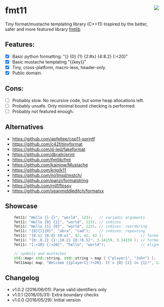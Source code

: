 # fmt11 <a href="https://travis-ci.org/r-lyeh/fmt11"><img src="https://api.travis-ci.org/r-lyeh/fmt11.svg?branch=master" align="right" /></a>
Tiny format/mustache templating library (C++11)
Inspired by the better, safer and more featured library [fmtlib](https://github.com/fmtlib/fmt)

## Features:
- [x] Basic python formatting: "{} {0} {1} {2:#x} {4:8.2} {:<20}"
- [x] Basic mustache templating "{{key}}"
- [x] Tiny, cross-platform,  macro-less, header-only.
- [x] Public domain.

## Cons:
- [ ] Probably slow. No recursive code, but some heap allocations left.
- [ ] Probably unsafe. Only minimal bound checking is performed.
- [ ] Probably not featured enough.

## Alternatives
- https://github.com/apfeltee/cpp11-sprintf
- https://github.com/c42f/tinyformat
- https://github.com/d-led/fakeformat
- https://github.com/dbralir/print
- https://github.com/fmtlib/fmt
- https://github.com/kainjow/Mustache
- https://github.com/krig/k11
- https://github.com/no1msd/mstch/
- https://github.com/panzi/formatstring
- https://github.com/rnlf/flossy
- https://github.com/seanmiddleditch/formatxx

## Showcase
```c++
    fmt11( "Hello {} {}", "world", 123);   // variadic arguments
    fmt11( "Hello {0} {1}", "world", 123); // indices
    fmt11( "Hello {1} {0}", "world", 123); // indices: reordering
    fmt11( "{0}{1}{0}", "abra", "cad");    // indices: repeating
    fmt11( "{0:x} {0:d} {0:o}", 42, 42, 42 );                 // formatting
    fmt11( "{0:.8.2} {1:;10.2} {0:!8.5}", 3.14159, 3.14159 ); // formatting
    fmt11( "{:<20} {:>20}", "hello", "world");                // alignment

    // symbols and mustaches
    std::map< std::string, std::string > map { {"player1", "John"} };
    fmt11map( map, "Welcome {{player1}:!<20}. It's {0} {2} in {1}!", 12, "town", "o'clock" );
```

## Changelog
- v1.0.2 (2016/06/01): Parse valid identifiers only
- v1.0.1 (2016/05/31): Extra boundary checks
- v1.0.0 (2016/05/29): Initial version
